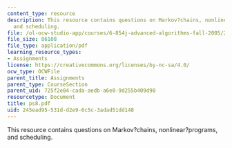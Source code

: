 ```yaml
---
content_type: resource
description: This resource contains questions on Markov?chains, nonlinear?programs,
  and scheduling.
file: /ol-ocw-studio-app/courses/6-854j-advanced-algorithms-fall-2005/245ead95531dd2e96c5c3adad51dd148_ps8.pdf
file_size: 86108
file_type: application/pdf
learning_resource_types:
- Assignments
license: https://creativecommons.org/licenses/by-nc-sa/4.0/
ocw_type: OCWFile
parent_title: Assignments
parent_type: CourseSection
parent_uid: 725f2e04-cada-aedb-a6e0-9d255b409d98
resourcetype: Document
title: ps8.pdf
uid: 245ead95-531d-d2e9-6c5c-3adad51dd148
---
```

This resource contains questions on Markov?chains, nonlinear?programs, and scheduling.